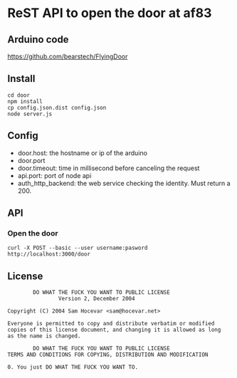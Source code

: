 # ReST API to open the door at af83

## Arduino code

https://github.com/bearstech/FlyingDoor

## Install

    cd door
    npm install
    cp config.json.dist config.json
    node server.js

## Config


* door.host: the hostname or ip of the arduino
* door.port
* door.timeout: time in millisecond before canceling the request
* api.port: port of node api
* auth_http_backend: the web service checking the identity. Must return a 200.

## API

### Open the door

    curl -X POST --basic --user username:pasword http://localhost:3000/door

## License

            DO WHAT THE FUCK YOU WANT TO PUBLIC LICENSE
                    Version 2, December 2004

    Copyright (C) 2004 Sam Hocevar <sam@hocevar.net>

    Everyone is permitted to copy and distribute verbatim or modified
    copies of this license document, and changing it is allowed as long
    as the name is changed.

            DO WHAT THE FUCK YOU WANT TO PUBLIC LICENSE
    TERMS AND CONDITIONS FOR COPYING, DISTRIBUTION AND MODIFICATION

    0. You just DO WHAT THE FUCK YOU WANT TO.
